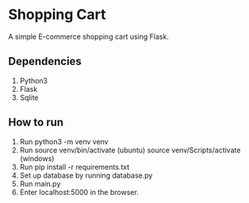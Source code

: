 # Shopping Cart  
A simple E-commerce shopping cart using Flask.
  
## Dependencies ##
1. Python3
2. Flask
3. Sqlite

## How to run ##
1. Run python3 -m venv venv
2. Run source venv/bin/activate (ubuntu) source venv/Scripts/activate (windows)
3. Run pip install -r requirements.txt
4. Set up database by running database.py
5. Run main.py
6. Enter localhost:5000 in the browser.

